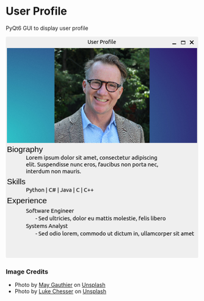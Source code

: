 # User Profile
PyQt6 GUI to display user profile

![Screenshot](./images/screenshot.png)

### Image Credits

- Photo by <a href="https://unsplash.com/@maygauthier?utm_source=unsplash&utm_medium=referral&utm_content=creditCopyText">May Gauthier</a> on <a href="https://unsplash.com/s/photos/profile-picture?utm_source=unsplash&utm_medium=referral&utm_content=creditCopyText">Unsplash</a>
- Photo by <a href="https://unsplash.com/@lukechesser?utm_source=unsplash&utm_medium=referral&utm_content=creditCopyText">Luke Chesser</a> on <a href="https://unsplash.com/s/photos/background-blue?utm_source=unsplash&utm_medium=referral&utm_content=creditCopyText">Unsplash</a>
